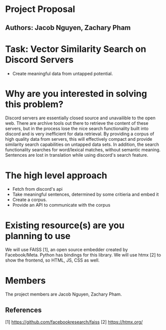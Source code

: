 # Project Proposal
## Authors: Jacob Nguyen, Zachary Pham


# Task: Vector Similarity Search on Discord Servers
- Create meaningful data from untapped potential.

# Why are you interested in solving this problem?
Discord servers are essentially closed source and unavailible to the open web. There are archive tools out there to retrieve the content of these servers, but in the process lose the nice search functionality built into discord and is very inefficient for data retrieval. By providing a corpus of high quality data from servers, this will effectively compact and provide similarity search capabilities on untapped data sets. In addition, the search functionality searches for word/lexical matches, without semantic meaning. Sentences are lost in translation while using discord's search feature.

# The high level approach
- Fetch from discord's api
- Take meaningful sentences, determined by some critieria and embed it
- Create a corpus.
- Provide an API to communicate with the corpus

# Existing resource(s) are you planning to use
We will use FAISS [1], an open source embedder created by Facebook/Meta. Python has bindings for this library. We will use htmx [2] to show the frontend, so HTML, JS, CSS as well.

# Members
The project members are Jacob Nguyen, Zachary Pham.

## References 
[1] https://github.com/facebookresearch/faiss
[2] https://htmx.org/

